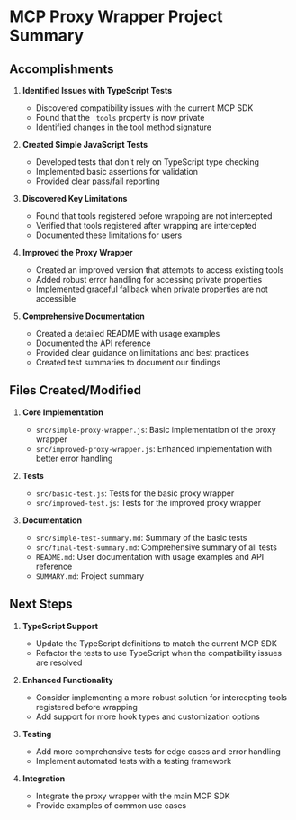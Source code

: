# MCP Proxy Wrapper Project Summary

## Accomplishments

1. **Identified Issues with TypeScript Tests**
   - Discovered compatibility issues with the current MCP SDK
   - Found that the `_tools` property is now private
   - Identified changes in the tool method signature

2. **Created Simple JavaScript Tests**
   - Developed tests that don't rely on TypeScript type checking
   - Implemented basic assertions for validation
   - Provided clear pass/fail reporting

3. **Discovered Key Limitations**
   - Found that tools registered before wrapping are not intercepted
   - Verified that tools registered after wrapping are intercepted
   - Documented these limitations for users

4. **Improved the Proxy Wrapper**
   - Created an improved version that attempts to access existing tools
   - Added robust error handling for accessing private properties
   - Implemented graceful fallback when private properties are not accessible

5. **Comprehensive Documentation**
   - Created a detailed README with usage examples
   - Documented the API reference
   - Provided clear guidance on limitations and best practices
   - Created test summaries to document our findings

## Files Created/Modified

1. **Core Implementation**
   - `src/simple-proxy-wrapper.js`: Basic implementation of the proxy wrapper
   - `src/improved-proxy-wrapper.js`: Enhanced implementation with better error handling

2. **Tests**
   - `src/basic-test.js`: Tests for the basic proxy wrapper
   - `src/improved-test.js`: Tests for the improved proxy wrapper

3. **Documentation**
   - `src/simple-test-summary.md`: Summary of the basic tests
   - `src/final-test-summary.md`: Comprehensive summary of all tests
   - `README.md`: User documentation with usage examples and API reference
   - `SUMMARY.md`: Project summary

## Next Steps

1. **TypeScript Support**
   - Update the TypeScript definitions to match the current MCP SDK
   - Refactor the tests to use TypeScript when the compatibility issues are resolved

2. **Enhanced Functionality**
   - Consider implementing a more robust solution for intercepting tools registered before wrapping
   - Add support for more hook types and customization options

3. **Testing**
   - Add more comprehensive tests for edge cases and error handling
   - Implement automated tests with a testing framework

4. **Integration**
   - Integrate the proxy wrapper with the main MCP SDK
   - Provide examples of common use cases 